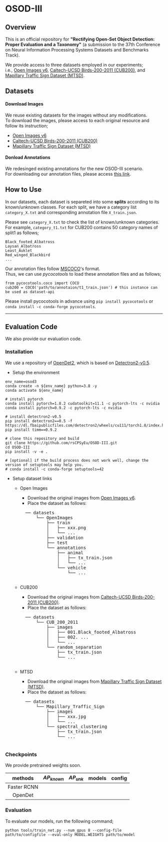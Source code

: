 # OSOD-III 


## Overview
This is an official repository for **"Rectifying Open-Set Object Detection: Proper Evaluation and a Taxonomy"** (a submission to the 37th Conference on Neural Information Processing Systems Datasets and Benchmarks Track).

We provide access to three datasets employed in our experiments;  
i.e., [Open Images v6](https://storage.googleapis.com/openimages/web/download_v6.html), [Caltech-UCSD Birds-200-2011 (CUB200)](https://www.vision.caltech.edu/datasets/cub_200_2011/), and [Mapillary Traffic Sign Dataset (MTSD)](https://www.mapillary.com/dataset/trafficsign).


## Datasets

#### Download Images  
We reuse existing datasets for the images without any modifications.  
To download the images, please access to each original resource and follow its instruction;
- [Open Images v6](https://storage.googleapis.com/openimages/web/download_v6.html)
- [Caltech-UCSD Birds-200-2011 (CUB200)](https://www.vision.caltech.edu/datasets/cub_200_2011/)
- [Mapillary Traffic Sign Dataset (MTSD)](https://www.mapillary.com/dataset/trafficsign)

#### Donload Annotations  
We redesinged existing annotations for the new OSOD-III scenario.  
For downloading our annotation files, please access [this link](https://www.dropbox.com/sh/ciw4dhy4dpcqptb/AACxgUcoT4cYfUCIQKfRB-INa?dl=0).


## How to Use
In our datasets, each dataset is separeted into some **splits** according to its known/unknown classes. For each split, we have a category list ```category_X.txt``` and corresponding annotation file ```X_train.json```.

Please see ```category_X.txt``` to check the list of known/unknown categories.  
For example, ```category_t1.txt``` for CUB200 contains 50 category names of split1 as follows;
```
Black_footed_Albatross
Laysan_Albatross
Least_Auklet
Red_winged_Blackbird
...
```

Our annotation files follow [MSCOCO](https://cocodataset.org/#home)'s format.  
Thus, we can use *pycocotools* to load these annotation files and as follows;
```
from pycocotools.coco import COCO
cub200 = COCO('path/to/annotaion/t1_train.json') # this instance can be used as dataset-api
```
Please install pycocotools in advance using `pip install pycocotools` or `conda install -c conda-forge pycocotools`.

---

## Evaluation Code
We also provide our evaluation code.

### Installation
We use a repository of [OpenDet2](https://github.com/csuhan/opendet2), which is based on [Detectron2-v0.5](https://github.com/facebookresearch/detectron2/tree/v0.5).  

- Setup the environment
```
env_name=osod3
conda create -n ${env_name} python=3.8 -y
conda activate ${env_name}

# install pytorch
conda install pytorch=1.8.2 cudatoolkit=11.1 -c pytorch-lts -c nvidia
conda install pytorch=0.9.2 -c pytorch-lts -c nvidia

# install detectron2-v0.5
pip install detectron2==0.5 -f https://dl.fbaipublicfiles.com/detectron2/wheels/cu111/torch1.8/index.html
pip install timm==0.9.2

# clone this repository and build
git clone https://github.com/rsCPSyEu/OSOD-III.git
cd OSOD-III
pip install -v -e .

# [optional] if the build process does not work well, change the version of setuptools may help you.
# conda install -c conda-forge setuptools=42
```

- Setup dataset links
    - Open Images
        - Download the original images from [Open Images v6](https://storage.googleapis.com/openimages/web/download_v6.html).
        - Place the dataset as follows:
        <pre>
        ── datasets
            └── OpenImages
                ├── train
                │   ├── xxx.png
                │   └── ...
                ├── validation
                ├── test
                └── annotations
                    ├── animal
                    │   ├── tx_train.json
                    │   └── ...
                    └── vehicle
                        └── ...
        </pre>

    - CUB200
        - Download the original images from [Caltech-UCSD Birds-200-2011 (CUB200)](https://www.vision.caltech.edu/datasets/cub_200_2011/).
        - Place the dataset as follows:
        <pre>
        ── datasets
            └── CUB_200_2011
                ├── images
                │   ├── 001.Black_footed_Albatross
                │   ├── 002. ...
                │   └── ...
                └── random_separation
                    ├── tx_train.json
                    └── ...
        </pre>

    - MTSD
        - Download the original images from [Mapillary Traffic Sign Dataset (MTSD)](https://www.mapillary.com/dataset/trafficsign).
        - Place the dataset as follows:
        <pre>
        ── datasets
            └── Mapillary_Traffic_Sign
                ├── images
                │   ├── xxx.jpg
                │   └── ...
                └── spectral_clustering
                    ├── tx_train.json
                    └── ...
        </pre>


### Checkpoints
We provide pretrained weights soon.

| methods | $AP_{known}$ | $AP_{unk}$ | models | config |
|:---:|:---:|:---:|:---:|:---:|
| Faster RCNN |  |  |  |  |
| OpenDet     |  |  |  |  |


### Evaluation
To evaluate our models, run the following command;
```
python tools/train_net.py --num_gpus 8 --config-file path/to/configfile --eval-only MODEL.WEIGHTS path/to/model
```